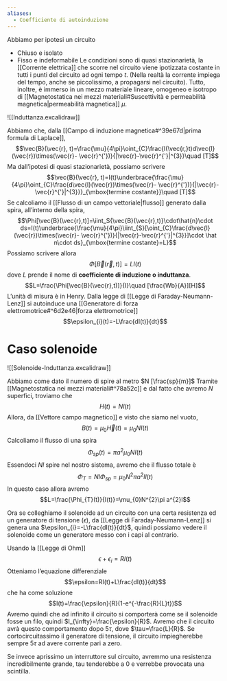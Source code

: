 ```yaml
---
aliases:
  - Coefficiente di autoinduzione
---
```

Abbiamo per ipotesi un circuito
- Chiuso e isolato
- Fisso e indeformabile
Le condizioni sono di quasi stazionarietà, la [[Corrente elettrica]] che scorre nel circuito viene ipotizzata costante in tutti i punti del circuito ad ogni tempo $t$. (Nella realtà la corrente impiega del tempo, anche se piccolissimo, a propagarsi nel circuito).
Tutto, inoltre, è immerso in un mezzo materiale lineare, omogeneo e isotropo di [[Magnetostatica nei mezzi materiali#Suscettività e permeabilità magnetica|permeabilità magnetica]] $\mu$.

![[Induttanza.excalidraw]]

Abbiamo che, dalla [[Campo di induzione magnetica#^39e67d|prima formula di Laplace]],
$$\vec{B}(\vec{r}, t)=\frac{\mu}{4\pi}\oint_{C}\frac{I(\vec{r,}t)d\vec{l}(\vec{r})\times(\vec{r}- \vec{r}^{'})}{|\vec{r}-\vec{r}^{'}|^{3}}\quad [T]$$
Ma dall’ipotesi di quasi stazionarietà, possiamo scrivere
$$\vec{B}(\vec{r}, t)=I(t)\underbrace{\frac{\mu}{4\pi}\oint_{C}\frac{d\vec{l}(\vec{r})\times(\vec{r}- \vec{r}^{'})}{|\vec{r}-\vec{r}^{'}|^{3}}}_{\mbox{termine costante}}\quad [T]$$
Se calcoliamo il [[Flusso di un campo vettoriale|flusso]] generato dalla spira, all’interno della spira,
$$\Phi[\vec{B}(\vec{r},t)]=\iint_S{\vec{B}(\vec{r},t)}\cdot\hat{n}\cdot ds=I(t)\underbrace{\frac{\mu}{4\pi}\iint_{S}[\oint_{C}\frac{d\vec{l}(\vec{r})\times(\vec{r}- \vec{r}^{'})}{|\vec{r}-\vec{r}^{'}|^{3}}]\cdot \hat n\cdot ds}_{\mbox{termine costante}=L}$$
Possiamo scrivere allora $$\Phi[\vec{B}(\vec{r},t)]=LI(t)$$
dove $L$ prende il nome di **coefficiente di induzione o induttanza**.
$$L=\frac{\Phi[\vec{B}(\vec{r},t)]}{I}\quad [\frac{Wb}{A}][H]$$
L’unità di misura è in Henry.
Dalla legge di [[Legge di Faraday-Neumann-Lenz]] si autoinduce una [[Generatore di forza elettromotrice#^6d2e46|forza elettromotrice]] 
$$\epsilon_{i}(t)=-L\frac{dI(t)}{dt}$$
# Caso solenoide
![[Solenoide-Induttanza.excalidraw]]

Abbiamo come dato il numero di spire al metro $N [\frac{sp}{m}]$
Tramite [[Magnetostatica nei mezzi materiali#^78a52c]] e dal fatto che avremo $N$ superfici, troviamo che
$$H(t)=NI(t)$$
Allora, da [[Vettore campo magnetico]] e visto che siamo nel vuoto, $$B(t)=\mu_{0}\vec{H}(t)=\mu_{0}NI(t)$$
Calcoliamo il flusso di una spira
$$\Phi_{sp}(t)=\pi a^{2}\mu_{0}NI(t)$$
Essendoci $Nl$ spire nel nostro sistema, avremo che il flusso totale è
$$\Phi_{T}=Nl\Phi_{sp}=\mu_{0}N^{2}\pi a^{2}lI(t)$$
In questo caso allora avremo $$L=\frac{\Phi_{T}(t)}{I(t)}=\mu_{0}N^{2}\pi a^{2}l$$

Ora se colleghiamo il solenoide ad un circuito con una certa resistenza ed un generatore di tensione ($\epsilon$), da [[Legge di Faraday-Neumann-Lenz]] si genera una $\epsilon_{i}=-L\frac{dI(t)}{dt}$, quindi possiamo vedere il solenoide come un generatore messo con i capi al contrario.

Usando la [[Legge di Ohm]] 
$$\epsilon+\epsilon_{i}=RI(t)$$
Otteniamo l’equazione differenziale $$\epsilon=RI(t)+L\frac{dI(t)}{dt}$$
che ha come soluzione $$I(t)=\frac{\epsilon}{R}(1-e^{-\frac{R}{L}t})$$
Avremo quindi che ad infinito il circuito si comporterà come se il solenoide fosse un filo, quindi $I_{\infty}=\frac{\epsilon}{R}$.
Avremo che il circuito avrà questo comportamento dopo $5\tau$, dove $\tau=\frac{L}{R}$.
Se cortocircuitassimo il generatore di tensione, il circuito impiegherebbe sempre $5\tau$ ad avere corrente pari a zero.

Se invece aprissimo un interruttore sul circuito, avremmo una resistenza incredibilmente grande, tau tenderebbe a 0 e verrebbe provocata una scintilla.